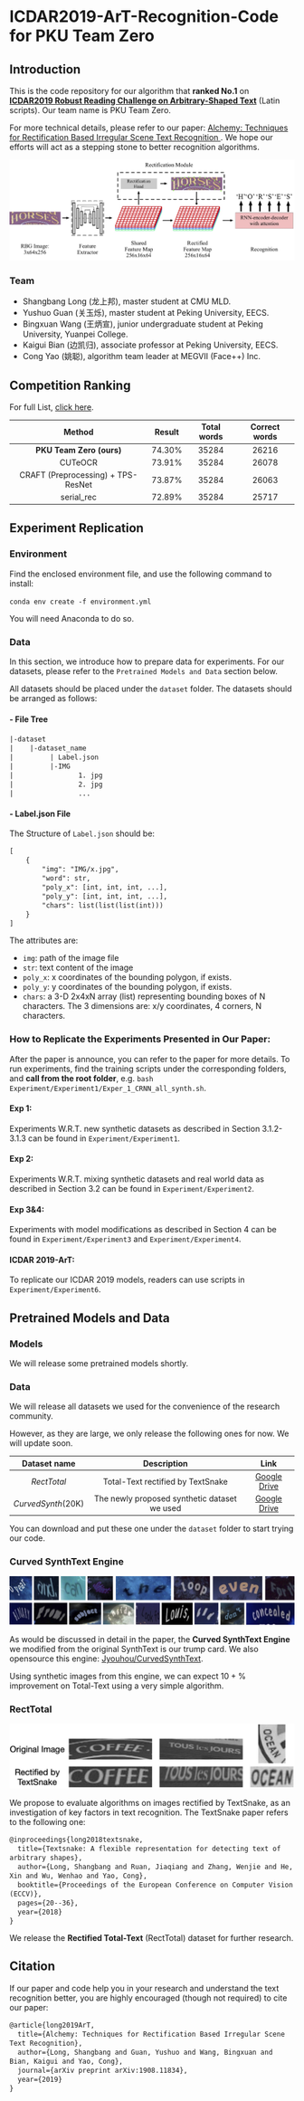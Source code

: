 # ICDAR2019-ArT-Recognition-Code for PKU Team Zero

## Introduction

This is the code repository for our algorithm that **ranked No.1** on [__ICDAR2019 Robust Reading Challenge on Arbitrary-Shaped Text__](https://rrc.cvc.uab.es/?ch=14&com=introduction) (Latin scripts). Our team name is PKU Team Zero. 

For more technical details, please refer to our paper: [Alchemy: Techniques for Rectification Based Irregular Scene Text Recognition ](https://arxiv.org/abs/1908.11834). We hope our efforts will act as a stepping stone to better recognition algorithms.

![](imgs/pipeline.jpg)

### Team
- Shangbang Long (龙上邦), master student at CMU MLD.
- Yushuo Guan (关玉烁), master student at Peking University, EECS.
- Bingxuan Wang (王炳宣), junior undergraduate student at Peking University, Yuanpei College.
- Kaigui Bian (边凯归), associate professor at Peking University, EECS.
- Cong Yao (姚聪), algorithm team leader at MEGVII (Face++) Inc.


## Competition Ranking

For full List, [click here](https://rrc.cvc.uab.es/?ch=14&com=evaluation&task=2).

| Method | Result | Total words | Correct words |
|:------:|:------:|:------:|:------:|
| __PKU Team Zero (ours)__ | 74.30% | 35284 | 26216 | 
| CUTeOCR | 73.91% | 35284 | 26078 |
| CRAFT (Preprocessing) + TPS-ResNet | 73.87% | 35284 | 26063 |
| serial_rec | 72.89% | 35284 | 25717 |

## Experiment Replication

### Environment
Find the enclosed environment file, and use the following command to install: 

`conda env create -f environment.yml`

You will need Anaconda to do so. 

### Data
In this section, we introduce how to prepare data for experiments. For our datasets, please refer to the `Pretrained Models and Data` section below.

All datasets should be placed under the `dataset` folder. The datasets should be arranged as follows:

#### - File Tree

```
|-dataset
|    |-dataset_name
|         | Label.json
|         |-IMG
|                1. jpg
|                2. jpg
|                ...

```

#### - Label.json File
The Structure of `Label.json` should be:

```
[
    {
        "img": "IMG/x.jpg",
        "word": str,
        "poly_x": [int, int, int, ...], 
        "poly_y": [int, int, int, ...],
        "chars": list(list(list(int)))
    }
]
```

The attributes are:

- `img`: path of the image file
- `str`: text content of the image
- `poly_x`: x coordinates of the bounding polygon, if exists.
- `poly_y`: y coordinates of the bounding polygon, if exists.
- `chars`: a 3-D  2x4xN array (list) representing bounding boxes of N characters. The 3 dimensions are: x/y coordinates, 4 corners, N characters.



### How to Replicate the Experiments Presented in Our Paper:
After the paper is announce, you can refer to the paper for more details. To run experiments, find the training scripts under the corresponding folders, and **call from the root folder**, e.g. `bash Experiment/Experiment1/Exper_1_CRNN_all_synth.sh`.

#### Exp 1: 
Experiments W.R.T. new synthetic datasets as described in Section 3.1.2-3.1.3 can be found in `Experiment/Experiment1`. 

#### Exp 2:
Experiments W.R.T. mixing synthetic datasets and real world data as described in Section 3.2 can be found in `Experiment/Experiment2`. 

#### Exp 3&4:
Experiments with model modifications as described in Section 4 can be found in `Experiment/Experiment3` and `Experiment/Experiment4`. 

#### ICDAR 2019-ArT:
To replicate our ICDAR 2019 models, readers can use scripts in `Experiment/Experiment6`. 


## Pretrained Models and Data

### Models
We will release some pretrained models shortly.

### Data
We will release all datasets we used for the convenience of the research community. 

However, as they are large, we only release the following ones for now. We will update soon. 

| Dataset name | Description | Link |
|:----:|:----:|:----:|
| *RectTotal* | Total-Text rectified by TextSnake | [Google Drive](https://drive.google.com/open?id=1PYMAJA6zAvmjMpiPO5FXMmaj-vPVjQkC) | 
| *CurvedSynth*(20K) | The newly proposed synthetic dataset we used | [Google Drive](https://drive.google.com/open?id=1J3Wd_KYIZdsX262ybuSJL_gWrCQoeel9) |

You can download and put these one under the `dataset` folder to start trying our code.


### Curved SynthText Engine

![](imgs/curved.jpg)

As would be discussed in detail in the paper, the **Curved SynthText Engine** we modified from the original SynthText is our trump card. We also opensource this engine: [Jyouhou/CurvedSynthText](https://github.com/Jyouhou/CurvedSynthText).

Using synthetic images from this engine, we can expect $10+\%$ improvement on Total-Text using a very simple algorithm. 

### RectTotal
![](imgs/RectTot.jpeg)

We propose to evaluate algorithms on images rectified by TextSnake, as an investigation of key factors in text recognition. The TextSnake paper refers to the following one: 

```
@inproceedings{long2018textsnake,
  title={Textsnake: A flexible representation for detecting text of arbitrary shapes},
  author={Long, Shangbang and Ruan, Jiaqiang and Zhang, Wenjie and He, Xin and Wu, Wenhao and Yao, Cong},
  booktitle={Proceedings of the European Conference on Computer Vision (ECCV)},
  pages={20--36},
  year={2018}
}
```

We release the **Rectified Total-Text** (RectTotal) dataset for further research. 

## Citation
If our paper and code help you in your research and understand the text recognition better, you are highly encouraged (though not required) to cite our paper:

```
@article{long2019ArT,
  title={Alchemy: Techniques for Rectification Based Irregular Scene Text Recognition},
  author={Long, Shangbang and Guan, Yushuo and Wang, Bingxuan and Bian, Kaigui and Yao, Cong},
  journal={arXiv preprint arXiv:1908.11834},
  year={2019}
}
```
